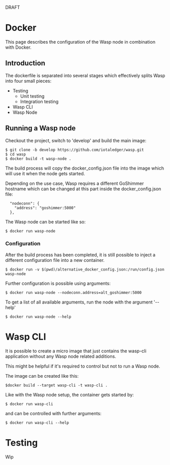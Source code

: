 DRAFT

# Docker

This page describes the configuration of the Wasp node in combination with Docker.

## Introduction

The dockerfile is separated into several stages which effectively splits Wasp into four small pieces:

* Testing
    * Unit testing
    * Integration testing
* Wasp CLI
* Wasp Node

## Running a Wasp node

Checkout the project, switch to 'develop' and build the main image:

```
$ git clone -b develop https://github.com/iotaledger/wasp.git
$ cd wasp
$ docker build -t wasp-node .
```

The build process will copy the docker_config.json file into the image which will use it when the node gets started. 

Depending on the use case, Wasp requires a different GoShimmer hostname which can be changed at this part inside the docker_config.json file: 
```
  "nodeconn": {
    "address": "goshimmer:5000"
  },
```

The Wasp node can be started like so:

```
$ docker run wasp-node
```

### Configuration

After the build process has been completed, it is still possible to inject a different configuration file into a new container. 

```
$ docker run -v $(pwd)/alternative_docker_config.json:/run/config.json wasp-node
```

Further configuration is possible using arguments:

```
$ docker run wasp-node --nodeconn.address=alt_goshimmer:5000 
```

To get a list of all available arguments, run the node with the argument '--help'

```
$ docker run wasp-node --help
```

# Wasp CLI

It is possible to create a micro image that just contains the wasp-cli application without any Wasp node related additions.

This might be helpful if it's required to control but not to run a Wasp node.

The image can be created like this:

```
$docker build --target wasp-cli -t wasp-cli . 
```

Like with the Wasp node setup, the container gets started by:

```
$ docker run wasp-cli
```

and can be controlled with further arguments:


```
$ docker run wasp-cli --help
```

# Testing

Wip